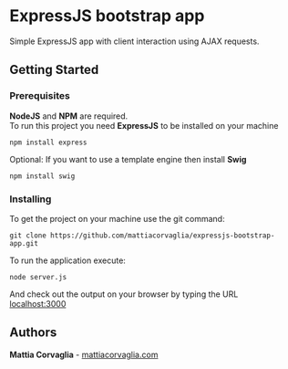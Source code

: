 # ExpressJS bootstrap app

Simple ExpressJS app with client interaction using AJAX requests.

## Getting Started

### Prerequisites

**NodeJS** and **NPM** are required.  
To run this project you need **ExpressJS** to be installed on your machine
```
npm install express
```
Optional: If you want to use a template engine then install **Swig**  
```
npm install swig
```

### Installing

To get the project on your machine use the git command:
```
git clone https://github.com/mattiacorvaglia/expressjs-bootstrap-app.git
```
To run the application execute:
```
node server.js
```
And check out the output on your browser by typing the URL [localhost:3000](localhost:3000)

## Authors

**Mattia Corvaglia** - [mattiacorvaglia.com](mailto:http://mattiacorvaglia.com)

